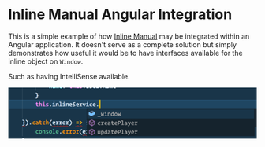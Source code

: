 #  Inline Manual Angular Integration

This is a simple example of how [Inline Manual](https://inlinemanual.com) may be integrated within an Angular application. It doesn't serve as a complete solution but simply demonstrates how useful it would be to have interfaces available for the inline object on `Window`. 

Such as having IntelliSense available. 

![VS Code Example](./example.png)